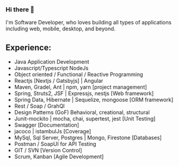 ### Hi there 👋

<!--
**DarioZubaray/DarioZubaray** is a ✨ _special_ ✨ repository because its `README.md` (this file) appears on your GitHub profile.

Here are some ideas to get you started:

- 🔭 I’m currently working on ...
- 🌱 I’m currently learning ...
- 👯 I’m looking to collaborate on ...
- 🤔 I’m looking for help with ...
- 💬 Ask me about ...
- 📫 How to reach me: ...
- 😄 Pronouns: ...
- ⚡ Fun fact: ...
-->

I'm Software Developer, who loves building all types of applications including web, mobile, desktop, and beyond.

## Experience:

* Java Application Development
* Javascript/Typescript NodeJs
* Object oriented / Functional / Reactive Programming
* Reactjs [Nextjs / Gatsbyjs] | Angular
* Maven, Gradel, Ant | npm, yarn [project management]
* Spring, Struts2, JSF | Expressjs, nestjs [Web framework]
* Spring Data, Hibernate | Sequelize, mongoose [ORM framework]
* Rest / Soap / GrahQl
* Design Patterns (GoF) Behavioral, creational, structural
* Junit-mockito | mocha, chai, supertest, jest [Unit Testing]
* Swagger [Documentation]
* jacoco | istambulJs [Coverage]
* MySql, Sql Server, Postgres | Mongo, Firestone [Databases]
* Postman / SoapUI for API Testing
* GIT / SVN [Version Control]
* Scrum, Kanban [Agile Development]

